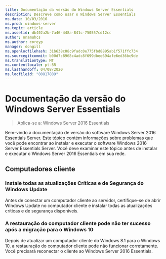 ```yaml
---
title: Documentação da versão do Windows Server Essentials
description: Descreve como usar o Windows Server Essentials
ms.date: 10/03/2016
ms.prod: windows-server
ms.topic: article
ms.assetid: db402a2b-7a46-448a-841c-750557cd12cc
author: nnamuhcs
ms.author: coreyp
manager: dongill
ms.openlocfilehash: 31b638c08c9fadc0e775fbd8895ab1f571ffc734
ms.sourcegitcommit: b00d7c8968c4adc8f699dbee694afe6ed36bc9de
ms.translationtype: MT
ms.contentlocale: pt-BR
ms.lasthandoff: 04/08/2020
ms.locfileid: "80817809"
---
```

# <a name="release-documentation-for-windows-server-essentials"></a>Documentação da versão do Windows Server Essentials

>Aplica-se a: Windows Server 2016 Essentials

Bem-vindo à documentação de versão do software Windows Server 2016 Essentials Server. Este tópico contém informações sobre problemas que você pode encontrar ao instalar e executar o software Windows 2016 Server Essentials Server. Você deve examinar este tópico antes de instalar e executar o Windows Server 2016 Essentials em sua rede.  
  
## <a name="client-computers"></a>Computadores cliente  
  
### <a name="install-all-available-critical-and-security-updates-from-windows-update"></a>Instale todas as atualizações Críticas e de Segurança do Windows Update  

Antes de conectar um computador cliente ao servidor, certifique-se de abrir Windows Update no computador cliente e instalar todas as atualizações críticas e de segurança disponíveis.  
  
### <a name="client-computer-restore-may-not-succeed-after-migration-to-windows-10"></a>A restauração do computador cliente pode não ter sucesso após a migração para o Windows 10  
 Depois de atualizar um computador cliente do Windows 8.1 para o Windows 10, a restauração do computador cliente pode não funcionar corretamente. Você precisará reconectar o cliente ao Windows Server 2016 Essentials. 
